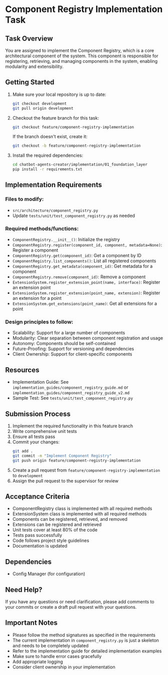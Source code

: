 # Component Registry Implementation Task

## Task Overview
You are assigned to implement the Component Registry, which is a core architectural component of the system. This component is responsible for registering, retrieving, and managing components in the system, enabling modularity and extensibility.

## Getting Started

1. Make sure your local repository is up to date:
   ```bash
   git checkout development
   git pull origin development
   ```

2. Checkout the feature branch for this task:
   ```bash
   git checkout feature/component-registry-implementation
   ```
   If the branch doesn't exist, create it:
   ```bash
   git checkout -b feature/component-registry-implementation
   ```

3. Install the required dependencies:
   ```bash
   cd chatbot-agents-creator/implementation/01_foundation_layer
   pip install -r requirements.txt
   ```

## Implementation Requirements

### Files to modify:
- `src/architecture/component_registry.py`
- Update `tests/unit/test_component_registry.py` as needed

### Required methods/functions:
- `ComponentRegistry.__init__()`: Initialize the registry
- `ComponentRegistry.register(component_id, component, metadata=None)`: Register a component
- `ComponentRegistry.get(component_id)`: Get a component by ID
- `ComponentRegistry.list_components()`: List all registered components
- `ComponentRegistry.get_metadata(component_id)`: Get metadata for a component
- `ComponentRegistry.remove(component_id)`: Remove a component
- `ExtensionSystem.register_extension_point(name, interface)`: Register an extension point
- `ExtensionSystem.register_extension(point_name, extension)`: Register an extension for a point
- `ExtensionSystem.get_extensions(point_name)`: Get all extensions for a point

### Design principles to follow:
- Scalability: Support for a large number of components
- Modularity: Clear separation between component registration and usage
- Autonomy: Components should be self-contained
- Future-Proofing: Support for versioning and dependencies
- Client Ownership: Support for client-specific components

## Resources
- Implementation Guide: See `implementation_guides/component_registry_guide.md` or `implementation_guides/component_registry_guide_v2.md`
- Sample Test: See `tests/unit/test_component_registry.py`

## Submission Process
1. Implement the required functionality in this feature branch
2. Write comprehensive unit tests
3. Ensure all tests pass
4. Commit your changes:
   ```bash
   git add .
   git commit -m "Implement Component Registry"
   git push origin feature/component-registry-implementation
   ```
5. Create a pull request from `feature/component-registry-implementation` to `development`
6. Assign the pull request to the supervisor for review

## Acceptance Criteria
- ComponentRegistry class is implemented with all required methods
- ExtensionSystem class is implemented with all required methods
- Components can be registered, retrieved, and removed
- Extensions can be registered and retrieved
- Unit tests cover at least 80% of the code
- Tests pass successfully
- Code follows project style guidelines
- Documentation is updated

## Dependencies
- Config Manager (for configuration)

## Need Help?
If you have any questions or need clarification, please add comments to your commits or create a draft pull request with your questions.

## Important Notes
- Please follow the method signatures as specified in the requirements
- The current implementation in `component_registry.py` is just a skeleton and needs to be completely updated
- Refer to the implementation guide for detailed implementation examples
- Make sure to handle error cases gracefully
- Add appropriate logging
- Consider client ownership in your implementation